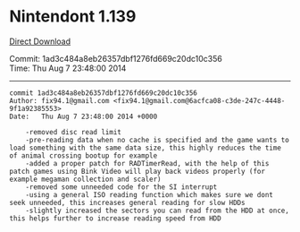 # Nintendont 1.139
[Direct Download](./Nintendont.zip)

Commit: 1ad3c484a8eb26357dbf1276fd669c20dc10c356  
Time: Thu Aug 7 23:48:00 2014   

-----

```
commit 1ad3c484a8eb26357dbf1276fd669c20dc10c356
Author: fix94.1@gmail.com <fix94.1@gmail.com@6acfca08-c3de-247c-4448-9f1a92385553>
Date:   Thu Aug 7 23:48:00 2014 +0000

    -removed disc read limit
    -pre-reading data when no cache is specified and the game wants to load something with the same data size, this highly reduces the time of animal crossing bootup for example
    -added a proper patch for RADTimerRead, with the help of this patch games using Bink Video will play back videos properly (for example megaman collection and scaler)
    -removed some unneeded code for the SI interrupt
    -using a general ISO reading function which makes sure we dont seek unneeded, this increases general reading for slow HDDs
    -slightly increased the sectors you can read from the HDD at once, this helps further to increase reading speed from HDD
```
